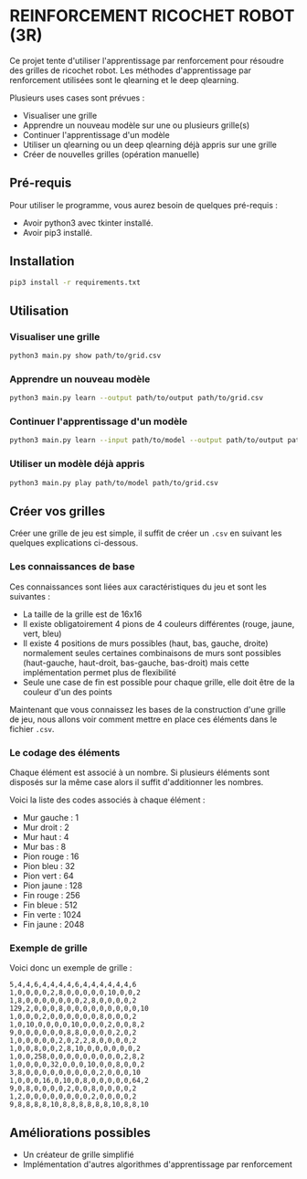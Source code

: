 # REINFORCEMENT RICOCHET ROBOT (3R)

Ce projet tente d'utiliser l'apprentissage par renforcement pour résoudre des grilles de ricochet robot.
Les méthodes d'apprentissage par renforcement utilisées sont le qlearning et le deep qlearning.

Plusieurs uses cases sont prévues :

* Visualiser une grille
* Apprendre un nouveau modèle sur une ou plusieurs grille(s)
* Continuer l'apprentissage d'un modèle
* Utiliser un qlearning ou un deep qlearning déjà appris sur une grille
* Créer de nouvelles grilles (opération manuelle)

## Pré-requis

Pour utiliser le programme, vous aurez besoin de quelques pré-requis :

* Avoir python3 avec tkinter installé.
* Avoir pip3 installé.

## Installation

```bash
pip3 install -r requirements.txt
```

## Utilisation

### Visualiser une grille

```bash
python3 main.py show path/to/grid.csv
```

### Apprendre un nouveau modèle

```bash
python3 main.py learn --output path/to/output path/to/grid.csv
```

### Continuer l'apprentissage d'un modèle

```bash
python3 main.py learn --input path/to/model --output path/to/output path/to/grid.csv
```

### Utiliser un modèle déjà appris

```bash
python3 main.py play path/to/model path/to/grid.csv
```

## Créer vos grilles

Créer une grille de jeu est simple, il suffit de créer un `.csv` en suivant les quelques explications ci-dessous.

### Les connaissances de base

Ces connaissances sont liées aux caractéristiques du jeu et sont les suivantes :

* La taille de la grille est de 16x16
* Il existe obligatoirement 4 pions de 4 couleurs différentes (rouge, jaune, vert, bleu)
* Il existe 4 positions de murs possibles (haut, bas, gauche, droite) normalement seules certaines combinaisons de murs sont possibles (haut-gauche, haut-droit, bas-gauche, bas-droit) mais cette implémentation permet plus de flexibilité
* Seule une case de fin est possible pour chaque grille, elle doit être de la couleur d'un des points

Maintenant que vous connaissez les bases de la construction d'une grille de jeu, nous allons voir comment mettre en place ces éléments dans le fichier `.csv`.

### Le codage des éléments

Chaque élément est associé à un nombre. Si plusieurs éléments sont disposés sur la même case alors il suffit d'additionner les nombres.

Voici la liste des codes associés à chaque élément :

* Mur gauche : 1
* Mur droit : 2
* Mur haut : 4
* Mur bas : 8
* Pion rouge : 16
* Pion bleu : 32
* Pion vert : 64
* Pion jaune : 128
* Fin rouge : 256
* Fin bleue : 512
* Fin verte : 1024
* Fin jaune : 2048

### Exemple de grille

Voici donc un exemple de grille :

```csv
5,4,4,6,4,4,4,4,6,4,4,4,4,4,4,6
1,0,0,0,0,2,8,0,0,0,0,0,10,0,0,2
1,8,0,0,0,0,0,0,0,2,8,0,0,0,0,2
129,2,0,0,0,8,0,0,0,0,0,0,0,0,0,10
1,0,0,0,2,0,0,0,0,0,0,8,0,0,0,2
1,0,10,0,0,0,0,10,0,0,0,2,0,0,8,2
9,0,0,0,0,0,0,8,8,0,0,0,0,2,0,2
1,0,0,0,0,0,2,0,2,2,8,0,0,0,0,2
1,0,0,8,0,0,2,8,10,0,0,0,0,0,0,2
1,0,0,258,0,0,0,0,0,0,0,0,0,2,8,2
1,0,0,0,0,32,0,0,0,10,0,0,8,0,0,2
3,8,0,0,0,0,0,0,0,0,0,2,0,0,0,10
1,0,0,0,16,0,10,0,8,0,0,0,0,0,64,2
9,0,8,0,0,0,0,2,0,0,8,0,0,0,0,2
1,2,0,0,0,0,0,0,0,0,2,0,0,0,0,2
9,8,8,8,8,10,8,8,8,8,8,8,10,8,8,10
```

## Améliorations possibles

* Un créateur de grille simplifié
* Implémentation d'autres algorithmes d'apprentissage par renforcement
